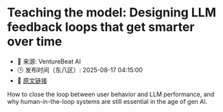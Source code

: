 # Teaching the model: Designing LLM feedback loops that get smarter over time
- 📅 来源: VentureBeat AI
- 🕒 发布时间（东八区）: 2025-08-17 04:15:00
- 🔗 [原文链接](https://venturebeat.com/ai/teaching-the-model-designing-llm-feedback-loops-that-get-smarter-over-time/)

How to close the loop between user behavior and LLM performance, and why human-in-the-loop systems are still essential in the age of gen AI.